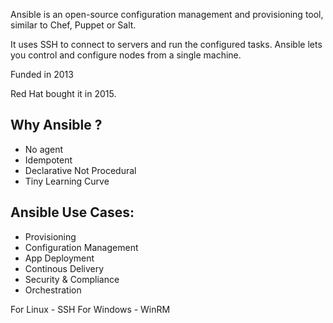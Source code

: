 Ansible is an open-source configuration management and provisioning tool, similar to Chef, Puppet or Salt.

It uses SSH to connect to servers and run the configured tasks. Ansible lets you control and configure nodes from a single machine.

Funded in 2013

Red Hat bought it in  2015.

## Why Ansible ?
- No agent
- Idempotent
- Declarative Not Procedural
- Tiny Learning Curve


## Ansible Use Cases:
- Provisioning
- Configuration Management
- App Deployment
- Continous Delivery
- Security & Compliance
- Orchestration



For Linux - SSH
For Windows - WinRM


